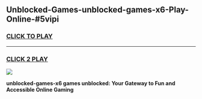 
## Unblocked-Games-unblocked-games-x6-Play-Online-#5vipi
<h3>
<a href="https://premium.freeplayer.one?title=unblocked-games-x6&ref=27F">CLICK TO PLAY</a></h3>
<hr>

<h3>
<a href="https://premium.freeplayer.one?title=unblocked-games-x6&ref=27F">CLICK 2 PLAY</a>
  
</h3>

<a href="https://premium.freeplayer.one?title=unblocked-games-x6&ref=27F"><img src="https://clearcache.store/games.png"></a>


**unblocked-games-x6 games unblocked: Your Gateway to Fun and Accessible Online Gaming**
